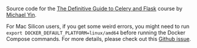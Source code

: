 Source code for the [The Definitive Guide to Celery and Flask](https://testdriven.io/courses/flask-celery/) course by [Michael Yin](https://github.com/michael-yin/).

For Mac Silicon users, if you get some weird errors, you might need to run `export DOCKER_DEFAULT_PLATFORM=linux/amd64` before running the Docker Compose commands. For more details, please check out this [Github issue](https://github.com/testdrivenio/fastapi-celery-project/issues/7#issuecomment-1416787688).
